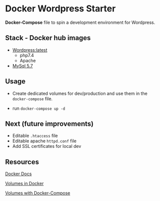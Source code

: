 # Docker Wordpress Starter

**Docker-Compose** file to spin a development environment for Wordpress.

## Stack - Docker hub images
- [Wordpress:latest](https://github.com/docker-library/wordpress/blob/394c79eafd5b345514f87cec590577e641c030ef/latest/php7.4/apache/Dockerfile)
  - php7.4
  - Apache
- [MySql 5.7](https://github.com/docker-library/mysql/blob/b11f06b0d202e7b0f97b000e158fc4fc869d2194/5.7/Dockerfile.debian)

## Usage
- Create dedicated volumes for dev/production and use them in the `docker-compose` file.

- run `docker-compose up -d`

## Next (future improvements)
- Editable `.htaccess` file
- Editable apache `httpd.conf` file
- Add SSL certificates for local dev

## Resources
[Docker Docs](https://docs.docker.com/)

[Volumes in Docker](https://docs.docker.com/storage/volumes/)

[Volumes with Docker-Compose](https://docs.docker.com/compose/compose-file/compose-file-v3/#volume-configuration-reference)